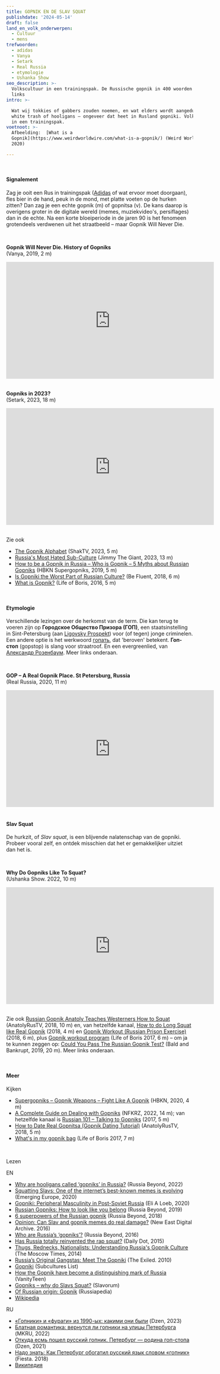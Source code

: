 ```yaml
---
title: GOPNIK EN DE SLAV SQUAT
publishdate: '2024-05-14'
draft: false
land_en_volk_onderwerpen:
  - Cultuur
  - mens
trefwoorden:
  - adidas
  - Vanya
  - Setark
  - Real Russia
  - etymologie
  - Ushanka Show
seo_description: >-
  Volkscultuur in een trainingspak. De Russische gopnik in 400 woorden en 40
  links
intro: >-

  Wat wij tokkies of gabbers zouden noemen, en wat elders wordt aangeduid met
  white trash of hooligans – ongeveer dat heet in Rusland gopniki. Volkscultuur
  in een trainingspak.
voetnoot: >-
  Afbeelding:  [What is a
  Gopnik](https://www.weirdworldwire.com/what-is-a-gopnik/) (Weird World Wire,
  2020)

---
```



<br/>


#### Signalement
Zag je ooit een Rus in trainingspak ([Adidas](https://www.rusland1.nl/nl/land-en-volk/20190425-adidas/) of wat ervoor moet doorgaan), fles bier in de hand, peuk in de mond, met platte voeten op de hurken zitten? Dan zag je een echte gopnik (m) of gopnitsa (v). De kans daarop is overigens groter in de digitale wereld (memes, muziekvideo's,  persiflages) dan in de echte. Na een korte bloeiperiode in de jaren 90 is het fenomeen grotendeels verdwenen uit het straatbeeld – maar Gopnik Will Never Die.





<br/>




**Gopnik Will Never Die. History of Gopniks**
<br/>
(Vanya, 2019, 2 m)

<iframe width="560" height="315" src="https://www.youtube.com/embed/o22khkTueVU?si=EAzmakY_-no5AhIT" title="YouTube video player" frameborder="0" allow="accelerometer; autoplay; clipboard-write; encrypted-media; gyroscope; picture-in-picture; web-share" referrerpolicy="strict-origin-when-cross-origin" allowfullscreen></iframe>


<br/>
<br/>




**Gopniks in 2023?**
<br/>
(Setark, 2023, 18 m)


<iframe width="560" height="315" src="https://www.youtube.com/embed/FFX2nXQCEr4?si=1qXcsZJwGx0E5fyt" title="YouTube video player" frameborder="0" allow="accelerometer; autoplay; clipboard-write; encrypted-media; gyroscope; picture-in-picture; web-share" referrerpolicy="strict-origin-when-cross-origin" allowfullscreen></iframe>


<br/>
<br/>


Zie ook

- [The Gopnik Alphabet](https://www.youtube.com/watch?v=QmdkbD9RCUs) (ShakTV, 2023, 5 m)
- [Russia's Most Hated Sub-Culture](https://www.youtube.com/watch?v=ES8fFBL8mVY) (Jimmy The Giant, 2023, 13 m)
- [How to be a Gopnik in Russia – Who is Gopnik – 5 Myths about Russian Gopniks](https://www.youtube.com/watch?v=IaXB9gOFneQ) (HBKN Supergopniks, 2019, 5 m)
- [Is Gopniki the Worst Part of Russian Culture?](https://www.youtube.com/watch?v=80VoBYIrO7w) (Be Fluent, 2018, 6 m)
- [What is Gopnik?](https://www.youtube.com/watch?v=Qif-Qz7NY48) (Life of Boris, 2016, 5 m)



<br/>

 
 
#### Etymologie
Verschillende lezingen over de herkomst van de term. Die kan terug te voeren zijn op **Городское Общество Призора (ГОП)**, een staatsinstelling in Sint-Petersburg (aan [Ligovsky Prospekt](https://en.wikipedia.org/wiki/Ligovsky_Avenue)) voor (of tegen) jonge criminelen. Een andere optie is het werkwoord [гопать](https://en.m.wiktionary.org/wiki/%D0%B3%D0%BE%D0%BF%D0%B0%D1%82%D1%8C#Russian),  dat 'beroven' betekent. **Гоп-стоп** (gopstop) is slang voor straatroof. En een evergreenlied, van [Александр Розенбаум](https://www.youtube.com/watch?v=4dGE4VHRox0). Meer links onderaan.


<br/>


**GOP – A Real Gopnik Place. St Petersburg, Russia**
<br/>
(Real Russia, 2020, 11 m)
 


<iframe width="560" height="315" src="https://www.youtube.com/embed/LSk7KgO17nw?si=F5bGgCV-p0QZcAEt" title="YouTube video player" frameborder="0" allow="accelerometer; autoplay; clipboard-write; encrypted-media; gyroscope; picture-in-picture; web-share" referrerpolicy="strict-origin-when-cross-origin" allowfullscreen></iframe>



<br/>
<br/>


#### Slav Squat

De hurkzit, of *Slav squat*, is een blijvende nalatenschap van de gopniki. Probeer vooral zelf, en ontdek misschien dat het er gemakkelijker uitziet dan het is.

<br/>


**Why Do Gopniks Like To Squat?** 
<br/>
(Ushanka Show. 2022, 10 m)


<iframe width="560" height="315" src="https://www.youtube.com/embed/2UBgrKR_RDo?si=J-irdI82MuDIJG9g" title="YouTube video player" frameborder="0" allow="accelerometer; autoplay; clipboard-write; encrypted-media; gyroscope; picture-in-picture; web-share" referrerpolicy="strict-origin-when-cross-origin" allowfullscreen></iframe>


<br/>
<br/>


Zie ook [Russian Gopnik Anatoly Teaches Westerners How to Squat](https://www.youtube.com/watch?v=dLsGZCUVW74) (AnatolyRusTV, 2018, 10 m) en, van hetzelfde kanaal, [How to do Long Squat like Real Gopnik](https://www.youtube.com/watch?v=EJc0t5FtDTs) (2018, 4 m) en [Gopnik Workout (Russian Prison Exercise)](https://www.youtube.com/watch?v=ERl2kySiois) (2018, 6 m), plus [Gopnik workout program](https://www.youtube.com/watch?v=lu9GPqLL4RQ) (Life of Boris 2017, 6 m) – om ja te kunnen zeggen op: [Could You Pass The Russian Gopnik Test?](https://www.youtube.com/watch?v=42DzIDtMJlY) (Bald and Bankrupt, 2019, 20 m). Meer links onderaan.


<br/>



#### Meer

Kijken

- [Supergopniks – Gopnik Weapons – Fight Like A Gopnik](https://www.youtube.com/watch?v=Pzn6POMEGqE) (HBKN, 2020, 4 m)
- [A Complete Guide on Dealing with Gopniks](https://www.youtube.com/watch?v=pJ7x-HKRkoU) (NFKRZ, 2022, 14 m); van hetzelfde kanaal is [Russian 101 – Talking to Gopniks](https://www.youtube.com/watch?v=8OsCOM6PYrM) (2017, 5 m)
- [How to Date Real Gopnitsa (Gopnik Dating Tutorial)](https://www.youtube.com/watch?v=mXdvjPJkwZc) (AnatolyRusTV, 2018, 5 m)
- [What's in my gopnik bag](https://youtu.be/s5FwtI0G49A?si=3bwB64XUgfmAdcki) (Life of Boris 2017, 7 m)


<br/>

Lezen

EN


- [Why are hooligans called ‘gopniks’ in Russia?](https://www.rbth.com/education/335475-russian-gopnik-hooligans) (Russia Beyond, 2022)
- [Squatting Slavs: One of the internet’s best-known memes is evolving](https://emerging-europe.com/after-hours/squatting-slavs-one-of-the-internets-best-known-memes-is-evolving/) (Emerging Europe, 2020)
- [Gopniki: Peripheral Masculinity in Post-Soviet Russia](https://scholarship.claremont.edu/pomona_theses/238/) (Eli A Loeb, 2020)
- [Russian Gopniks: How to look like you belong](https://www.rbth.com/lifestyle/331106-how-to-look-like-russian-gopniks) (Russia Beyond, 2019)
- [6 superpowers of the Russian gopnik](https://www.rbth.com/lifestyle/329313-6-superpowers-of-russian-gopnik) (Russia Beyond, 2018)
- [Opinion: Can Slav and gopnik memes do real damage?](https://www.new-east-archive.org/articles/show/7350/gopniks-slavs-squatting-memes) (New East Digital Archive. 2016)
- [Who are Russia’s ‘gopniks’?](https://www.rbth.com/society/2016/03/30/who-are-russias-gopniks_580301) (Russia Beyond, 2016)
- [Has Russia totally reinvented the rap squat?](https://www.dailydot.com/unclick/russian-gopnik-squat-shot/) (Daily Dot, 2015)
- [Thugs, Rednecks, Nationalists: Understanding Russia's Gopnik Culture](https://www.themoscowtimes.com/2014/04/10/thugs-rednecks-nationalists-understanding-russias-gopnik-culture-a33852) (The Moscow Times, 2014)
- [Russia’s Original Gangstas: Meet The Gopniki](https://exiledonline.com/russias-original-gangstas-meet-the-gopniki/) (The Exiled. 2010)
- [Gopniki](https://subcultureslist.com/gopniki/) (Subcultures List)
- [How the Gopnik have become a distinguishing mark of Russia](https://www.vanityteen.com/how-the-gopnik-have-become-a-distinguishing-mark-of-russia/) (VanityTeen)
- [Gopniks – why do Slavs Squat?](https://www.slavorum.org/gopniks-why-do-slavs-squat/) (Slavorum)
- [Of Russian origin: Gopnik](https://russiapedia.rt.com/of-russian-origin/gopnik/) (Russiapedia)
- [Wikipedia](https://en.wikipedia.org/wiki/Gopnik)


RU

- [«Гопники» и «фураги» из 1990-ых: какими они были](https://dzen.ru/a/ZEN2nE9_JkpaP6CR) (Dzen, 2023)
- [Блатная романтика: вернутся ли гопники на улицы Петербурга](https://spb.mk.ru/social/2022/06/24/blatnaya-romantika-vernutsya-li-gopniki-na-ulicy-peterburga.html) (MKRU, 2022)
- [Откуда есмь пошел русский гопник. Петербург — родина гоп-стопа](https://dzen.ru/a/YSfdpKqwBBIZa0AP) (Dzen, 2021)
- [Надо знать: Как Петербург обогатил русский язык словом «гопник»](https://www.fiesta.ru/spb/live/nado-znat-kak-peterburg-obogatil-russkiy-yazyk-slovom-gopnik/) (Fiesta. 2018)
- [Википедия](https://ru.wikipedia.org/wiki/%D0%93%D0%BE%D0%BF%D0%BD%D0%B8%D0%BA%D0%B8)
